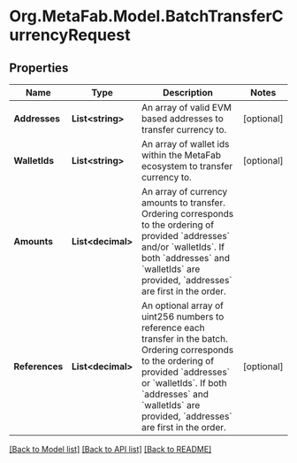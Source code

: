 
# Org.MetaFab.Model.BatchTransferCurrencyRequest

## Properties

Name | Type | Description | Notes
------------ | ------------- | ------------- | -------------
**Addresses** | **List&lt;string&gt;** | An array of valid EVM based addresses to transfer currency to. | [optional] 
**WalletIds** | **List&lt;string&gt;** | An array of wallet ids within the MetaFab ecosystem to transfer currency to. | [optional] 
**Amounts** | **List&lt;decimal&gt;** | An array of currency amounts to transfer. Ordering corresponds to the ordering of provided &#x60;addresses&#x60; and/or &#x60;walletIds&#x60;. If both &#x60;addresses&#x60; and &#x60;walletIds&#x60; are provided, &#x60;addresses&#x60; are first in the order. | 
**References** | **List&lt;decimal&gt;** | An optional array of uint256 numbers to reference each transfer in the batch. Ordering corresponds to the ordering of provided &#x60;addresses&#x60; or &#x60;walletIds&#x60;. If both &#x60;addresses&#x60; and &#x60;walletIds&#x60; are provided, &#x60;addresses&#x60; are first in the order. | [optional] 

[[Back to Model list]](../README.md#documentation-for-models)
[[Back to API list]](../README.md#documentation-for-api-endpoints)
[[Back to README]](../README.md)

